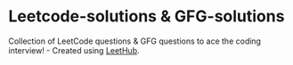 # Leetcode-solutions & GFG-solutions
Collection of LeetCode questions & GFG questions to ace the coding interview! - Created using [LeetHub](https://github.com/QasimWani/LeetHub).
